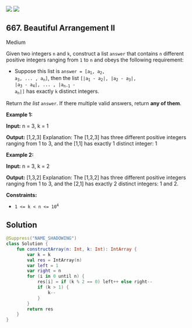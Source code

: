[![](https://img.shields.io/github/stars/javadev/LeetCode-in-Kotlin?label=Stars&style=flat-square)](https://github.com/javadev/LeetCode-in-Kotlin)
[![](https://img.shields.io/github/forks/javadev/LeetCode-in-Kotlin?label=Fork%20me%20on%20GitHub%20&style=flat-square)](https://github.com/javadev/LeetCode-in-Kotlin/fork)

## 667\. Beautiful Arrangement II

Medium

Given two integers `n` and `k`, construct a list `answer` that contains `n` different positive integers ranging from `1` to `n` and obeys the following requirement:

*   Suppose this list is <code>answer = [a<sub>1</sub>, a<sub>2</sub>, a<sub>3</sub>, ... , a<sub>n</sub>]</code>, then the list <code>[|a<sub>1</sub> - a<sub>2</sub>|, |a<sub>2</sub> - a<sub>3</sub>|, |a<sub>3</sub> - a<sub>4</sub>|, ... , |a<sub>n-1</sub> - a<sub>n</sub>|]</code> has exactly `k` distinct integers.

Return _the list_ `answer`. If there multiple valid answers, return **any of them**.

**Example 1:**

**Input:** n = 3, k = 1

**Output:** [1,2,3] Explanation: The [1,2,3] has three different positive integers ranging from 1 to 3, and the [1,1] has exactly 1 distinct integer: 1

**Example 2:**

**Input:** n = 3, k = 2

**Output:** [1,3,2] Explanation: The [1,3,2] has three different positive integers ranging from 1 to 3, and the [2,1] has exactly 2 distinct integers: 1 and 2.

**Constraints:**

*   <code>1 <= k < n <= 10<sup>4</sup></code>

## Solution

```kotlin
@Suppress("NAME_SHADOWING")
class Solution {
    fun constructArray(n: Int, k: Int): IntArray {
        var k = k
        val res = IntArray(n)
        var left = 1
        var right = n
        for (i in 0 until n) {
            res[i] = if (k % 2 == 0) left++ else right--
            if (k > 1) {
                k--
            }
        }
        return res
    }
}
```